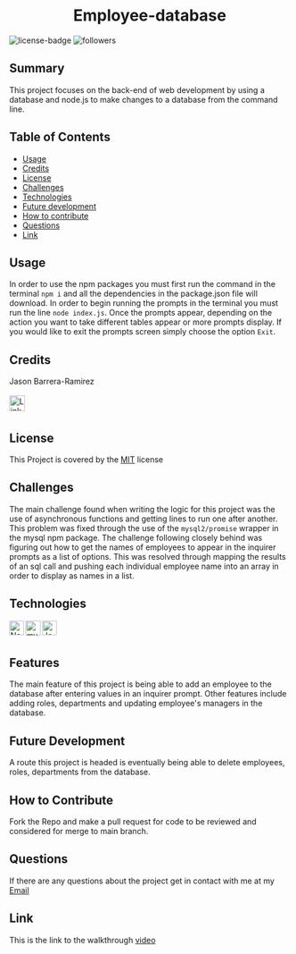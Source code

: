 <h1 align="center">Employee-database</h1> 
  
[LinkedIn]: https://www.linkedin.com/in/jason-barrera-ramirez-b2a473204/
![license-badge](https://img.shields.io/badge/License-MIT-blueviolet)
![followers](https://img.shields.io/github/followers/jbramirez03?style=social)

[MIT]: https://choosealicense.com/licenses/mit/
## Summary
This project focuses on the back-end of web development by using a database and node.js to make changes to a database from the command line.
## Table of Contents
- [Usage](#usage)
- [Credits](#credits)
- [License](#license)
- [Challenges](#challenges)
- [Technologies](#technologies)
- [Future development](#future-development)
- [How to contribute](#how-to-contribute)
- [Questions](#questions)
- [Link](#link)
## Usage
In order to use the npm packages you must first run the command in the terminal `npm i` and all the dependencies in the package.json file will download. In order to begin running the prompts in the terminal you must run the line `node index.js`. Once the prompts appear,
depending on the action you want to take different tables appear or more prompts display. If you would like to exit the prompts screen simply choose the option `Exit`.
## Credits
Jason Barrera-Ramirez<br><br>
[<img align="left" width="28px" alt="LinkedIn" src="https://user-images.githubusercontent.com/82244776/128110957-497edff3-59dc-41d6-89bc-be7570e441fe.png" />][LinkedIn]<br><br>
## License
This Project is covered by the [MIT] license
## Challenges
The main challenge found when writing the logic for this project was the use of asynchronous functions and getting lines to run one after another. This problem was fixed through the use of the `mysql2/promise` wrapper in the mysql npm package. The challenge following closely behind was figuring out how to get the names of employees to appear in the inquirer prompts as a list of options. This was resolved through mapping the results of an sql call and pushing each individual employee name into an array in order to display as names in a list.
## Technologies
<img align="left" width="26px" alt="Node.js" src="https://user-images.githubusercontent.com/82244776/131235189-bd5f5fc2-6802-4f79-b553-267a05f37ab3.png">
<img align="left" width="27px" alt="mysql" src="https://user-images.githubusercontent.com/82244776/131235260-c522d5d8-e58d-4bd9-82ec-a3cc3c119ccd.png">
<img align="left" width="26px" alt="Javascript" src="https://user-images.githubusercontent.com/82244776/128645657-2dad4760-43e6-42a9-90a5-8f8b3f62b4a0.png"><br><br>

## Features
The main feature of this project is being able to add an employee to the database after entering values in an inquirer prompt. Other features include adding roles, departments and updating employee's managers in the database.
## Future Development
A route this project is headed is eventually being able to delete employees, roles, departments from the database.
## How to Contribute
Fork the Repo and make a pull request for code to be reviewed and considered for merge to main branch.
## Questions
If there are any questions about the project get in contact with me at my [Email](mailto:jason1287712@gmail.com)
## Link 
This is the link to the walkthrough [video](https://drive.google.com/file/d/1KBt4Mr4b7JSQbBMiE0LFq8v3_-r7ee9z/view?usp=sharing)
